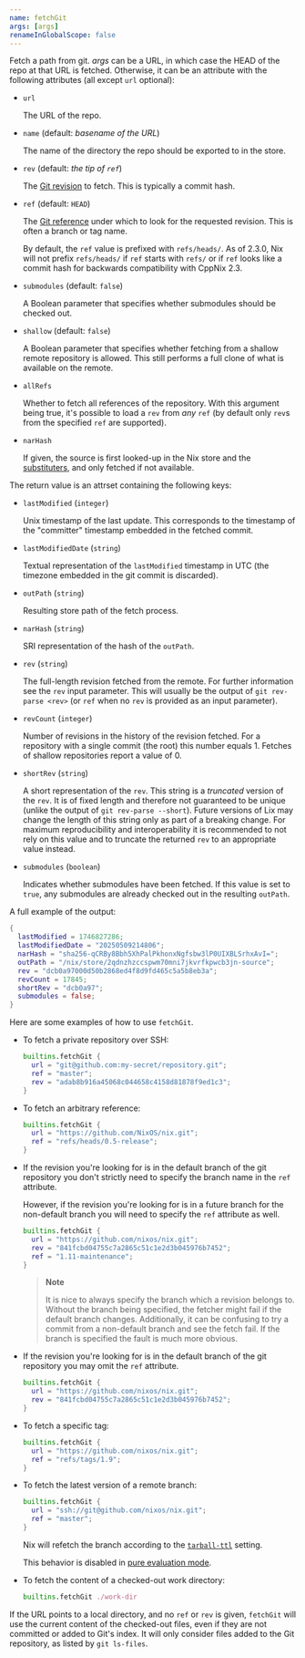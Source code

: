 ```yaml
---
name: fetchGit
args: [args]
renameInGlobalScope: false
---
```

Fetch a path from git. *args* can be a URL, in which case the HEAD
of the repo at that URL is fetched. Otherwise, it can be an
attribute with the following attributes (all except `url` optional):

- `url`

  The URL of the repo.

- `name` (default: *basename of the URL*)

  The name of the directory the repo should be exported to in the store.

- `rev` (default: *the tip of `ref`*)

  The [Git revision] to fetch.
  This is typically a commit hash.

  [Git revision]: https://git-scm.com/docs/git-rev-parse#_specifying_revisions

- `ref` (default: `HEAD`)

  The [Git reference] under which to look for the requested revision.
  This is often a branch or tag name.

  [Git reference]: https://git-scm.com/book/en/v2/Git-Internals-Git-References

  By default, the `ref` value is prefixed with `refs/heads/`.
  As of 2.3.0, Nix will not prefix `refs/heads/` if `ref` starts with `refs/` or
  if `ref` looks like a commit hash for backwards compatibility with CppNix 2.3.

- `submodules` (default: `false`)

  A Boolean parameter that specifies whether submodules should be checked out.

- `shallow` (default: `false`)

  A Boolean parameter that specifies whether fetching from a shallow remote repository is allowed.
  This still performs a full clone of what is available on the remote.

- `allRefs`

  Whether to fetch all references of the repository.
  With this argument being true, it's possible to load a `rev` from *any* `ref`
  (by default only `rev`s from the specified `ref` are supported).

- `narHash`

  If given, the source is first looked-up in the Nix store and the [substituters](@docroot@/command-ref/conf-file.md#conf-substituters), and only fetched if not available.

The return value is an attrset containing the following keys:

- `lastModified` (`integer`)

  Unix timestamp of the last update.
  This corresponds to the timestamp of the "committer" timestamp embedded in the fetched commit.

- `lastModifiedDate` (`string`)

  Textual representation of the `lastModified` timestamp in UTC (the timezone embedded in the git commit is discarded).

- `outPath` (`string`)

  Resulting store path of the fetch process.

- `narHash` (`string`)

  SRI representation of the hash of the `outPath`.

- `rev` (`string`)

  The full-length revision fetched from the remote.
  For further information see the `rev` input parameter.
  This will usually be the output of `git rev-parse <rev>` (or `ref` when no `rev` is provided as an input parameter).

- `revCount` (`integer`)

  Number of revisions in the history of the revision fetched.
  For a repository with a single commit (the root) this number equals 1.
  Fetches of shallow repositories report a value of 0.

- `shortRev` (`string`)

  A short representation of the `rev`.
  This string is a *truncated* version of the `rev`.
  It is of fixed length and therefore not guaranteed to be unique (unlike the output of `git rev-parse --short`).
  Future versions of Lix may change the length of this string only as part of a breaking change.
  For maximum reproducibility and interoperability it is recommended to not rely on this value and to truncate the returned `rev` to an appropriate value instead.

- `submodules` (`boolean`)

  Indicates whether submodules have been fetched.
  If this value is set to `true`, any submodules are already checked out in the resulting `outPath`.

A full example of the output:

```nix
{
  lastModified = 1746827286;
  lastModifiedDate = "20250509214806";
  narHash = "sha256-qCRBy8Bbh5XhPalPkhonxNgfsbw3lP0UIXBLSrhxAvI=";
  outPath = "/nix/store/2qdnzhzccspwm70mni7jkvrfkpwcb3jn-source";
  rev = "dcb0a97000d50b2868ed4f8d9fd465c5a5b8eb3a";
  revCount = 17845;
  shortRev = "dcb0a97";
  submodules = false;
}
```

Here are some examples of how to use `fetchGit`.

  - To fetch a private repository over SSH:

    ```nix
    builtins.fetchGit {
      url = "git@github.com:my-secret/repository.git";
      ref = "master";
      rev = "adab8b916a45068c044658c4158d81878f9ed1c3";
    }
    ```

  - To fetch an arbitrary reference:

    ```nix
    builtins.fetchGit {
      url = "https://github.com/NixOS/nix.git";
      ref = "refs/heads/0.5-release";
    }
    ```

  - If the revision you're looking for is in the default branch of
    the git repository you don't strictly need to specify the branch
    name in the `ref` attribute.

    However, if the revision you're looking for is in a future
    branch for the non-default branch you will need to specify
    the `ref` attribute as well.

    ```nix
    builtins.fetchGit {
      url = "https://github.com/nixos/nix.git";
      rev = "841fcbd04755c7a2865c51c1e2d3b045976b7452";
      ref = "1.11-maintenance";
    }
    ```

    > **Note**
    >
    > It is nice to always specify the branch which a revision
    > belongs to. Without the branch being specified, the fetcher
    > might fail if the default branch changes. Additionally, it can
    > be confusing to try a commit from a non-default branch and see
    > the fetch fail. If the branch is specified the fault is much
    > more obvious.

  - If the revision you're looking for is in the default branch of
    the git repository you may omit the `ref` attribute.

    ```nix
    builtins.fetchGit {
      url = "https://github.com/nixos/nix.git";
      rev = "841fcbd04755c7a2865c51c1e2d3b045976b7452";
    }
    ```

  - To fetch a specific tag:

    ```nix
    builtins.fetchGit {
      url = "https://github.com/nixos/nix.git";
      ref = "refs/tags/1.9";
    }
    ```

  - To fetch the latest version of a remote branch:

    ```nix
    builtins.fetchGit {
      url = "ssh://git@github.com/nixos/nix.git";
      ref = "master";
    }
    ```

    Nix will refetch the branch according to the [`tarball-ttl`](@docroot@/command-ref/conf-file.md#conf-tarball-ttl) setting.

    This behavior is disabled in [pure evaluation mode](@docroot@/command-ref/conf-file.md#conf-pure-eval).

  - To fetch the content of a checked-out work directory:

    ```nix
    builtins.fetchGit ./work-dir
    ```

If the URL points to a local directory, and no `ref` or `rev` is
given, `fetchGit` will use the current content of the checked-out
files, even if they are not committed or added to Git's index. It will
only consider files added to the Git repository, as listed by `git ls-files`.
